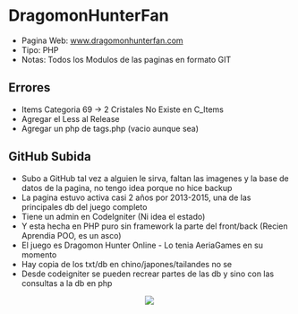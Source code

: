 # DragomonHunterFan #

* Pagina Web: www.dragomonhunterfan.com
* Tipo: PHP
* Notas: Todos los Modulos de las paginas en formato GIT

## Errores ##

* Items Categoria 69 -> 2 Cristales No Existe en C_Items
* Agregar el Less al Release
* Agregar un php de tags.php (vacio aunque sea)

## GitHub Subida ##
* Subo a GitHub tal vez a alguien le sirva, faltan las imagenes y la base de datos de la pagina, no tengo idea porque no hice backup
* La pagina estuvo activa casi 2 años por 2013-2015, una de las principales db del juego completo
* Tiene un admin en CodeIgniter (Ni idea el estado)
* Y esta hecha en PHP puro sin framework la parte del front/back (Recien Aprendia POO, es un asco)
* El juego es Dragomon Hunter Online - Lo tenia AeriaGames en su momento
* Hay copia de los txt/db en chino/japones/tailandes no se 
* Desde codeigniter se pueden recrear partes de las db y sino con las consultas a la db en php

<p align="center"><img src="https://image.flaticon.com/icons/svg/1492/1492530.svg"></p>
